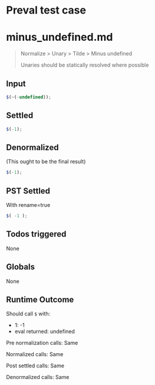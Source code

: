 # Preval test case

# minus_undefined.md

> Normalize > Unary > Tilde > Minus undefined
>
> Unaries should be statically resolved where possible

## Input

`````js filename=intro
$(~(-undefined));
`````


## Settled


`````js filename=intro
$(-1);
`````


## Denormalized
(This ought to be the final result)

`````js filename=intro
$(-1);
`````


## PST Settled
With rename=true

`````js filename=intro
$( -1 );
`````


## Todos triggered


None


## Globals


None


## Runtime Outcome


Should call `$` with:
 - 1: -1
 - eval returned: undefined

Pre normalization calls: Same

Normalized calls: Same

Post settled calls: Same

Denormalized calls: Same
